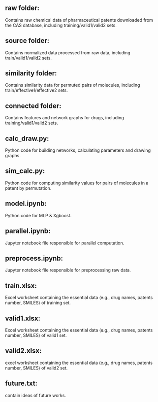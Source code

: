 ## raw folder:
Contains raw chemical data of pharmaceutical patents downloaded from the CAS database, including training/valid1/valid2 sets.

## source folder:
Contains normalized data processed from raw data, including train/valid1/valid2 sets.

## similarity folder:
Contains similarity data for permuted pairs of molecules, including train/effective1/effective2 sets.

## connected folder:
Contains features and network graphs for drugs, including training/valid1/valid2 sets.

## calc_draw.py:
Python code for building networks, calculating parameters and drawing graphs.

## sim_calc.py:
Python code for computing similarity values for pairs of molecules in a patent by permutation.

## model.ipynb:
Python code for MLP & Xgboost.

## parallel.ipynb:
Jupyter notebook file responsible for parallel computation.

## preprocess.ipynb:
Jupyter notebook file responsible for preprocessing raw data.

## train.xlsx:
Excel worksheet containing the essential data (e.g., drug names, patents number, SMILES) of training set.

## valid1.xlsx:
Excel worksheet containing the essential data (e.g., drug names, patents number, SMILES) of valid1 set.

## valid2.xlsx:
excel worksheet containing the essential data (e.g., drug names, patents number, SMILES) of valid2 set.

## future.txt:
contain ideas of future works.
